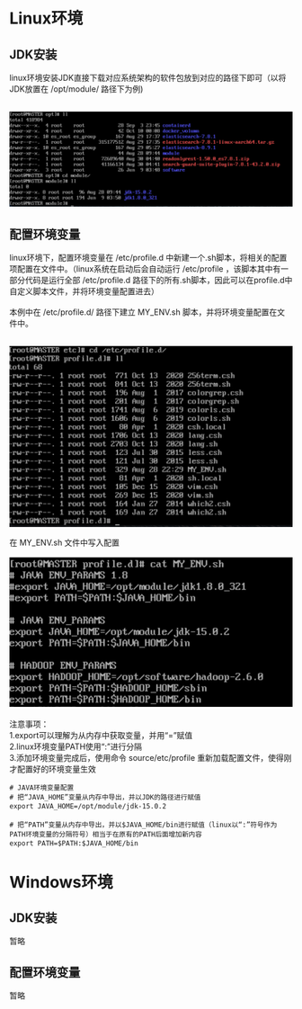 <h1>Linux环境</h1>
<h2>JDK安装</h2>
linux环境安装JDK直接下载对应系统架构的软件包放到对应的路径下即可（以将JDK放置在 /opt/module/ 路径下为例) 
<br/><br/>

![image](./Static/0-0.png)

<h2>配置环境变量</h2>
linux环境下，配置环境变量在 /etc/profile.d 中新建一个.sh脚本，将相关的配置项配置在文件中。（linux系统在启动后会自动运行 /etc/profile ，该脚本其中有一部分代码是运行全部 /etc/profile.d 路径下的所有.sh脚本，因此可以在profile.d中自定义脚本文件，并将环境变量配置进去）
<br/><br/>
本例中在 /etc/profile.d/ 路径下建立 MY_ENV.sh 脚本，并将环境变量配置在文件中。
<br/><br/>

![image](./Static/0-1.png)

在 MY_ENV.sh 文件中写入配置
<br/><br/>
![image](./Static/0-2.png)
<br/><br/>
注意事项：<br>
1.export可以理解为从内存中获取变量，并用“=”赋值<br>
2.linux环境变量PATH使用“:”进行分隔<br>
3.添加环境变量完成后，使用命令 source/etc/profile 重新加载配置文件，使得刚才配置好的环境变量生效<br>
```
# JAVA环境变量配置
# 把“JAVA_HOME”变量从内存中导出，并以JDK的路径进行赋值
export JAVA_HOME=/opt/module/jdk-15.0.2

# 把“PATH”变量从内存中导出，并以$JAVA_HOME/bin进行赋值（linux以“:”符号作为PATH环境变量的分隔符号）相当于在原有的PATH后面增加新内容
export PATH=$PATH:$JAVA_HOME/bin
```

<h1>Windows环境</h1>
<h2>JDK安装</h2>
暂略
<h2>配置环境变量</h2>
暂略
